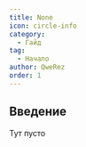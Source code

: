 ```yaml
---
title: None
icon: circle-info
category:
  - Гайд
tag:
  - Начало
author: QweRez
order: 1
---
```


## Введение

Тут пусто